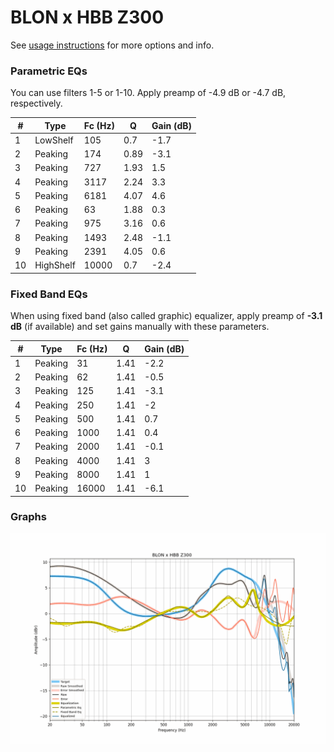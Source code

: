 # BLON x HBB Z300
See [usage instructions](https://github.com/jaakkopasanen/AutoEq#usage) for more options and info.

### Parametric EQs
You can use filters 1-5 or 1-10. Apply preamp of -4.9 dB or -4.7 dB, respectively.

|   # | Type      |   Fc (Hz) |    Q |   Gain (dB) |
|-----|-----------|-----------|------|-------------|
|   1 | LowShelf  |       105 | 0.7  |        -1.7 |
|   2 | Peaking   |       174 | 0.89 |        -3.1 |
|   3 | Peaking   |       727 | 1.93 |         1.5 |
|   4 | Peaking   |      3117 | 2.24 |         3.3 |
|   5 | Peaking   |      6181 | 4.07 |         4.6 |
|   6 | Peaking   |        63 | 1.88 |         0.3 |
|   7 | Peaking   |       975 | 3.16 |         0.6 |
|   8 | Peaking   |      1493 | 2.48 |        -1.1 |
|   9 | Peaking   |      2391 | 4.05 |         0.6 |
|  10 | HighShelf |     10000 | 0.7  |        -2.4 |

### Fixed Band EQs
When using fixed band (also called graphic) equalizer, apply preamp of **-3.1 dB** (if available) and set gains manually with these parameters.

|   # | Type    |   Fc (Hz) |    Q |   Gain (dB) |
|-----|---------|-----------|------|-------------|
|   1 | Peaking |        31 | 1.41 |        -2.2 |
|   2 | Peaking |        62 | 1.41 |        -0.5 |
|   3 | Peaking |       125 | 1.41 |        -3.1 |
|   4 | Peaking |       250 | 1.41 |        -2   |
|   5 | Peaking |       500 | 1.41 |         0.7 |
|   6 | Peaking |      1000 | 1.41 |         0.4 |
|   7 | Peaking |      2000 | 1.41 |        -0.1 |
|   8 | Peaking |      4000 | 1.41 |         3   |
|   9 | Peaking |      8000 | 1.41 |         1   |
|  10 | Peaking |     16000 | 1.41 |        -6.1 |

### Graphs
![](./BLON%20x%20HBB%20Z300.png)
